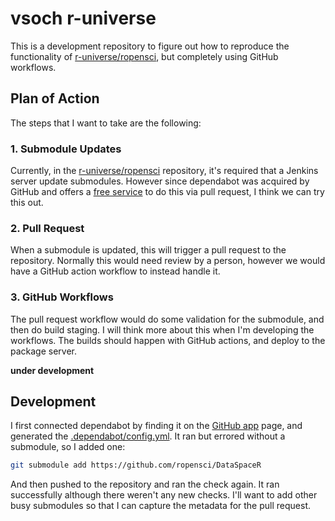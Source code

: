 # vsoch r-universe

This is a development repository to figure out how to reproduce the functionality
of [r-universe/ropensci](https://github.com/r-universe/ropensci), but completely
using GitHub workflows.

## Plan of Action

The steps that I want to take are the following:

### 1. Submodule Updates

Currently, in the [r-universe/ropensci](https://github.com/r-universe/ropensci) repository,
it's required that a Jenkins server update submodules. However since dependabot was
acquired by GitHub and offers a [free service](https://dependabot.com/submodules/) to do this 
via pull request, I think we can try this out.

### 2. Pull Request

When a submodule is updated, this will trigger a pull request to the repository.
Normally this would need review by a person, however we would have a GitHub action
workflow to instead handle it.

### 3. GitHub Workflows

The pull request workflow would do some validation for the submodule, and then
do build staging. I will think more about this when I'm developing the workflows.
The builds should happen with GitHub actions, and deploy to the package server.

**under development**

## Development

I first connected dependabot by finding it on the [GitHub app](https://github.com/apps/dependabot-preview) page,
and generated the [.dependabot/config.yml](.dependabot/config.yml). It ran but errored without a submodule, so I
added one:

```bash
git submodule add https://github.com/ropensci/DataSpaceR
```

And then pushed to the repository and ran the check again. It ran successfully although there weren't any new checks.
I'll want to add other busy submodules so that I can capture the metadata for the pull request.
